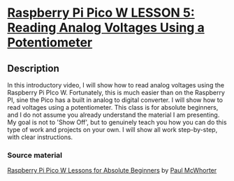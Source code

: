 # [Raspberry Pi Pico W LESSON 5: Reading Analog Voltages Using a Potentiometer](https://www.youtube.com/watch?v=ODWwErH_iGA&list=PLGs0VKk2DiYz8js1SJog21cDhkBqyAhC5&index=5)

## Description

In this introductory video, I will show how to read analog voltages
using the Raspberry Pi PIco W. Fortunately, this is much easier than
on the Raspberry PI, sine the Pico has a built in analog to digital
converter. I will show how to read voltages using a potentiometer.
This class is  for absolute beginners, and I do not assume you already
understand the material I am presenting. My goal is not to 'Show Off',
but to genuinely teach you how you can do this type of work and projects
on your own. I will show all work step-by-step, with clear instructions.

### Source material

[Raspberry Pi Pico W Lessons for Absolute Beginners](https://www.youtube.com/playlist?list=PLGs0VKk2DiYz8js1SJog21cDhkBqyAhC5) by
[Paul McWhorter](https://www.youtube.com/c/mcwhorpj/playlists)
